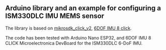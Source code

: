 ## Arduino library and an example for configuring a ISM330DLC IMU MEMS sensor

The library is based on [mikrosdk_click_v2](https://github.com/MikroElektronika/mikrosdk_click_v2), [6DOF IMU 8 click](https://github.com/MikroElektronika/mikrosdk_click_v2/tree/master/clicks/6dofimu8). 

The code has been tested with Arduino Nano ESP32, and 6DOF IMU 8 CLICK Microelectronica DevBoard for the ISM330DLC 6-DoF IMU. 